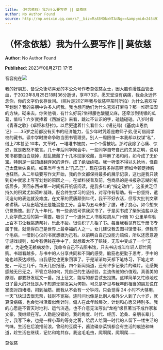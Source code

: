 ```yaml
---
title: （怀念依慈）我为什么要写作 || 莫依慈
author: No Author Found
source: http://mp.weixin.qq.com/s?__biz=MzA5MDkxNTA4Ng==&amp;mid=2454914092&amp;idx=1&amp;sn=12bbbe23168eda069fd7ec1ba18cefc5&amp;chksm=87a3cc4db0d4455b4cb2c87314d76c6ebb780a6ab8c59313cba2e302facb64539a0005b6cbcd#rd
---
```


# （怀念依慈）我为什么要写作 || 莫依慈

**Author:** No Author Found

**Published:** 2023年08月27日 17:15

音容宛在![](https://mmbiz.qpic.cn/mmbiz_jpg/PJWG74pLsMZ4wDETFJB7dmDslskZqgsRkSoDmmEUkicjCEHTpCibvJjXEukA4KWhEwh7ySVoJAJdJdJuy0pf5yFw/640?wx_fmt=jpeg)

我的好朋友、备受众街坊喜爱的本公众号作者莫依慈女士，因大脑弥漫性血管出血，于2023年8月25日18时36分逝世，享年73岁。愿天堂没有病痛，我会永远怀念你，你的文字仍长存世间。（照片是2021年我与依慈早茶时所拍）为什么喜欢写写划划？我的亲朋中许多人问我。我也想问他们为什么喜欢打麻将？那一堆碎湿湿的方块，砌来去，你笑他嗔，有什么好玩?坐得腰也酸腿又麻，还牵涉到钱银的瓜葛，值吗？六岁就捧着《西游记》来看，跳过不认识的字，磕磕碰碰。八岁时看《青春之歌》《卓娅和舒拉》。以后更逮着什么看什么:《镜花缘)《基度山恩仇记》……35岁之前都没有买书的经济能力，但少年时凭着是教师子弟,便可借阅学校的藏书。读中学时拼命争取当图书管理员，别人一周限借一本我却以权谋“私”，借上7本甚至 10本。文革时，一堆堆书被焚，一个个儒被坑。那时我除了心痛、惊恐，就是敢怒不敢言。几十年后同学聚会中，一些同学自夸自己的先见之明，说明知书都要白白烧掉，趁乱掖藏了十几本回家收藏，当年解了渴和闷，如今成了无价宝。特别是一些顶级翻译家的译作，成了绝版绝唱。我一听恨不得以头抢地，怪自己太蠢坐失良机。如果当年也当上“孔乙己”，现在该有多得意啊!但如今顿足捶胸也枉然。从二年级要写作文开始，我的作文都保持最多的展示记录，这也是我只读到初中就恋上写写划划的原因之一。在塑料袋普及前，包商品的是书报杂志糊的纸袋居多，买回东西来第一时间拆开纸袋阅读，是我多年的“指定动作”，这虽贫乏但持久的积累尤如荷叶凝珠，配合终生学习的坚持，对写作有帮助。有一份坚持，遣词造句的表达就没难度。在文革的荒唐颠倒年代，我干不好农活，但写大批判文章和讲稿，以及出墙报还是能混些工分。当年为五斗米折了腰，昧了良心，如今想来仍觉惭愧。到了九十年代，有一些余钱可供我买书了。于是买书成了柴米油盐以及儿女学费之后的第一需要。吸引了一个退休工人书贩每周从广州骑 10 公里单车驮上百本书让我挑选帮衬，乐此不疲。很快积了几柜子书。每当我看见有过千册书专属于我，就觉得自己是世界上最幸福的人之一。女儿建议我去图书馆借书，但我有个毛病，一借到心仪的书就想据为己有。以前明白自己没能力赔偿，所以还愿意遵守游戏规则，如今有俩钱在手中了，就想着大不了赔钱，无形中变成了一个“无赖”。为避免无赖病发作，我命令自己不去图书馆，只去书店或叫年轻人帮忙网购。书越看越多，与书中的人分享共同和不同的感受。脑筋也更勤于思考，手中的笔也越表达顺畅，自我感觉也更象回事了。于是渐渐每天都下笔练习，下笔走龙蛇，一泻三几千。每天几份报纸，四个新闻频道，还有许多记录片的碟片。让感慨感触无日无之，不管立场如何，凭自己的生活经验，主流传统的价值观，真善美的原则，都要抒发赋文一番。报上征文，能写的都尝试去投搞。这样简单又忙碌地过日子最大的好处是从不知道无聊发呆为何物。可总是听见与我年龄相当的朋友说在家面对四堵墙，闷到抽筋。而我从不会有一分钟闷，只会觉得 24 小时不大够用，一天飞快过去很无奈，钱财不宽裕，连时间也像是比别人格外少人到了六十岁，就算没病痛，也会觉得活着似倒计时。偏人在此年龄层次，计划和心愿又特别多。我的心愿是不管天时地利、运气济遇，也不介意无法写出“龙袍”级巨著当不成作家和文豪，我继续在写。人勤是没错的，我的角度、时代、经历、沧桑、亲朋长辈儿孙，我写下来，也是一棵小草的等身之著，给后人给同一时代的人留下一缕生活的气味。生活在后浪推前浪，曾经的豆腐干，酱油碟杂菜锅都会有生活的痕迹和味道，趁生活在继续，记忆和笔共存，我这毛毛虫，爬啊爬，爬啊爬……

莫依慈

